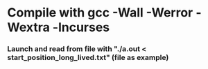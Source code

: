 # Compile with gcc -Wall -Werror -Wextra -lncurses
<h3>Launch and read from file with "./a.out < start_position_long_lived.txt" (file as example)</h3>